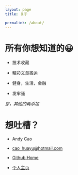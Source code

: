 ```yaml
---
layout: page
title: 关于

permalink: /about/
---
```

# __所有你想知道的😀__

* 技术收藏

* 精彩文章搬运

* 健身，生活，金融

* 发牢骚

_恩，其他的再添加_

# __想吐槽？__

* Andy Cao

* <a href="mailto:cao_huayu@hotmail.com">cao_huayu@hotmail.com</a>

* <a href="https://github.com/andycao" target="_blank">Github Home</a>

* <a href="http://andyopen.com" target="_blank">个人主页</a>
